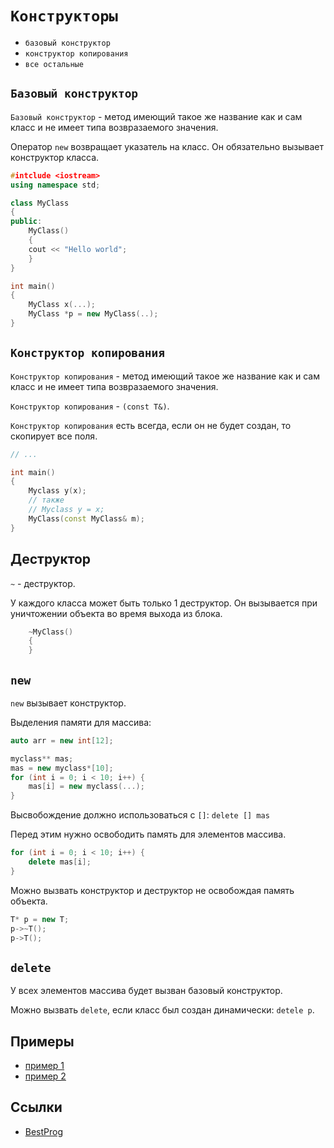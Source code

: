 # `Конструкторы`

- `базовый конструктор`
- `конструктор копирования`
- `все остальные`

## `Базовый конструктор`

`Базовый конструктор` - метод имеющий такое же название как и сам класс и не имеет типа
возвразаемого значения.

Оператор `new` возвращает указатель на класс. Он обязательно вызывает
конструктор класса.

```cpp
#intclude <iostream>
using namespace std;

class MyClass
{
public:
    MyClass()
    {
	cout << "Hello world";
    }
}

int main()
{
    MyClass x(...);
    MyClass *p = new MyClass(..);
}
```

## `Конструктор копирования`

`Конструктор копирования` - метод имеющий такое же название как и сам класс и
не имеет типа возвразаемого значения.

`Конструктор копирования` - `(const T&)`.

`Конструктор копирования` есть всегда, если он не будет создан, то скопирует
все поля.

```cpp
// ...

int main()
{
    Myclass y(x);
    // также
    // Myclass y = x;
    MyClass(const MyClass& m);
}
```

## Деструктор

`~` - деструктор.

У каждого класса может быть только 1 дeструктор. Он вызывается при уничтожении
объекта во время выхода из блока.

```cpp
    ~MyClass()
    {
    }
```

## `new`

`new` вызывает конструктор.

Выделения памяти для массива:

```cpp
auto arr = new int[12];
```

```cpp
myclass** mas;
mas = new myclass*[10];
for (int i = 0; i < 10; i++) {
    mas[i] = new myclass(...);
}
```

Высвобождение должно использоваться с `[]`: `delete [] mas`

Перед этим нужно освободить память для элементов массива.

```cpp
for (int i = 0; i < 10; i++) {
    delete mas[i];
}
```

Можно вызвать конструктор и деструктор не освобождая память объекта.

```cpp
T* p = new T;
p->~T();
p->T();
```

## `delete`

У всех элементов массива будет вызван базовый конструктор.

Можно вызвать `delete`, если класс был создан динамически: `detele p`.

## Примеры

- [пример 1](examples/special_methods/ex1.cpp)
- [пример 2](examples/special_methods/ex2.cpp)

## Ссылки

- [BestProg](https://www.bestprog.net/ru/2018/04/02/c-class-constructor-features-of-use-constructors-in-the-classes-the-default-constructor-parameterized-constructors-examples-of-classes-that-contain-constructors_ru)
